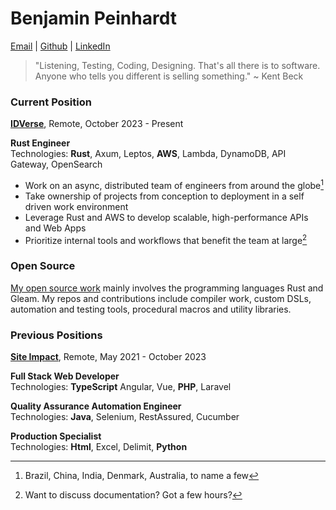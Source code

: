 # Benjamin Peinhardt

<!-- Contact Information -->

[Email] | [Github] | [LinkedIn]

> "Listening, Testing, Coding, Designing. That's all there is to software. Anyone who tells you different is selling something." ~ Kent Beck

<!-- Current Position -->

### Current Position
    
**[IDVerse]**, Remote, October 2023 - Present  

**Rust Engineer**  
Technologies: **Rust**, Axum, Leptos, **AWS**, Lambda, DynamoDB, API Gateway, OpenSearch

- Work on an async, distributed team of engineers from around the globe[^1]
- Take ownership of projects from conception to deployment in a self driven work environment
- Leverage Rust and AWS to develop scalable, high-performance APIs and Web Apps 
- Prioritize internal tools and workflows that benefit the team at large[^2]

### Open Source

[My open source work][Github] mainly involves the programming languages Rust and Gleam.
My repos and contributions include compiler work, custom DSLs, automation and testing tools, procedural macros and utility libraries.

<!-- Previous Positions -->

### Previous Positions

**[Site Impact]**, Remote, May 2021 - October 2023  

**Full Stack Web Developer**  
Technologies: **TypeScript** Angular, Vue, **PHP**, Laravel

**Quality Assurance Automation Engineer**  
Technologies: **Java**, Selenium, RestAssured, Cucumber

**Production Specialist**  
Technologies: **Html**, Excel, Delimit, **Python**

<!-- Footnotes -->

[^1]: Brazil, China, India, Denmark, Australia, to name a few
[^2]: Want to discuss documentation? Got a few hours?

<!-- Links -->

[Github]: https://github.com/bcpeinhardt "Github"
[LinkedIn]: https://www.linkedin.com/in/benjamin-peinhardt "LinkedIn"
[Email]: benjaminpeinhardt@gmail.com "Email"
[Tel]: 2056410594 "Phone Number"
[IDVerse]: https://idverse.com/ "IDVerse"
[Site Impact]: https://www.siteimpact.com/ "Site Impact"

